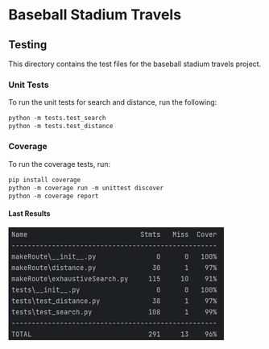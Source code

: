 # Baseball Stadium Travels

## Testing

This directory contains the test files for the baseball stadium travels project. 


### Unit Tests
To run the unit tests for search and distance, run the following:

```commandline
python -m tests.test_search
python -m tests.test_distance
```

### Coverage

To run the coverage tests, run:

```commandline
pip install coverage
python -m coverage run -m unittest discover
python -m coverage report      
```

#### Last Results

![](../docs/images/Coverage_Test.png)

